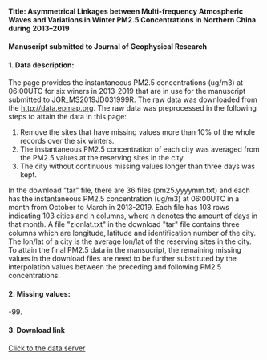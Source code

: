 #### Title: Asymmetrical Linkages between Multi-frequency Atmospheric Waves and Variations in Winter PM2.5 Concentrations in Northern China during 2013–2019
#### Manuscript submitted to Journal of Geophysical Research

#### 1. Data description:
The page provides the instantaneous PM2.5 concentrations (ug/m3) at 06:00UTC for six winers in 2013-2019 that are in use for the manuscript submitted to JGR_MS2019JD031999R.
The raw data was downloaded from the http://data.epmap.org. The raw data was preprocessed in the following steps to attain the data in this page: 
1. Remove the sites that have missing values more than 10% of the whole records over the six winters.
2. The instantaneous PM2.5 concentration of each city was averaged from the PM2.5 values at the reserving sites in the city.
3. The city without continuous missing values longer than three days was kept.

In the download "tar" file, there are 36 files (pm25.yyyymm.txt) and each has the instantaneous PM2.5 concentration (ug/m3) at 06:00UTC in a month from October to March in 2013-2019. Each file has 103 rows indicating 103 cities and n columns, where n denotes the amount of days in that month. A file "zlonlat.txt" in the download "tar" file contains three columns which are longitude, latitude and identification number of the city. The lon/lat of a city is the average lon/lat of the reserving sites in the city. To attain the final PM2.5 data in the mansucript, the remaining missing values in the download files are need to be further substituted by the interpolation values between the preceding and following PM2.5 concentrations.

#### 2. Missing values:
-99.

#### 3. Download link

[Click to the data server](http://www.lapc.ac.cn/t.php?t=1586264287)
